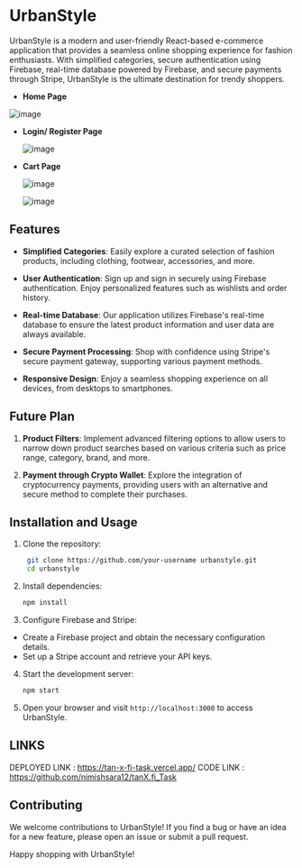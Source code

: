 # UrbanStyle

UrbanStyle is a modern and user-friendly React-based e-commerce application that provides a seamless online shopping experience for fashion enthusiasts. With simplified categories, secure authentication using Firebase, real-time database powered by Firebase, and secure payments through Stripe, UrbanStyle is the ultimate destination for trendy shoppers.

- **Home Page**

![image](https://github.com/nimishsara12/tanX.fi_Task/assets/84761132/8ca85006-035d-446e-9fc8-4180b3dd591b)


- **Login/ Register Page**

  ![image](https://github.com/nimishsara12/tanX.fi_Task/assets/84761132/6a268fc8-6c2a-469f-b135-465ebcddf672)

- **Cart Page**

  ![image](https://github.com/nimishsara12/tanX.fi_Task/assets/84761132/139aaffe-4d56-440f-a15a-e0a6eca7682d)

  ![image](https://github.com/nimishsara12/tanX.fi_Task/assets/84761132/dcc2191d-b69c-49c5-b2dc-d27a43b2b6cd)


## Features

- **Simplified Categories**: Easily explore a curated selection of fashion products, including clothing, footwear, accessories, and more.

- **User Authentication**: Sign up and sign in securely using Firebase authentication. Enjoy personalized features such as wishlists and order history.

- **Real-time Database**: Our application utilizes Firebase's real-time database to ensure the latest product information and user data are always available.

- **Secure Payment Processing**: Shop with confidence using Stripe's secure payment gateway, supporting various payment methods.

- **Responsive Design**: Enjoy a seamless shopping experience on all devices, from desktops to smartphones.


## Future Plan

1. **Product Filters**: Implement advanced filtering options to allow users to narrow down product searches based on various criteria such as price range, category, brand, and more.

2. **Payment through Crypto Wallet**: Explore the integration of cryptocurrency payments, providing users with an alternative and secure method to complete their purchases.

## Installation and Usage

1. Clone the repository:

   ```bash
    git clone https://github.com/your-username urbanstyle.git
    cd urbanstyle

   ```

2. Install dependencies:

   ```bash
   npm install

   ```

3. Configure Firebase and Stripe:

- Create a Firebase project and obtain the necessary configuration details.
- Set up a Stripe account and retrieve your API keys.

4. Start the development server:

   ```bash
   npm start

   ```

5. Open your browser and visit `http://localhost:3000` to access UrbanStyle.


## LINKS

DEPLOYED LINK : https://tan-x-fi-task.vercel.app/
CODE LINK : https://github.com/nimishsara12/tanX.fi_Task
## Contributing

We welcome contributions to UrbanStyle! If you find a bug or have an idea for a new feature, please open an issue or submit a pull request.

Happy shopping with UrbanStyle!
